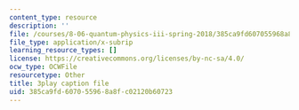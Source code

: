 ```yaml
---
content_type: resource
description: ''
file: /courses/8-06-quantum-physics-iii-spring-2018/385ca9fd607055968a8fc02120b60723_RWPfOV0CV5Y.vtt
file_type: application/x-subrip
learning_resource_types: []
license: https://creativecommons.org/licenses/by-nc-sa/4.0/
ocw_type: OCWFile
resourcetype: Other
title: 3play caption file
uid: 385ca9fd-6070-5596-8a8f-c02120b60723
---
```

